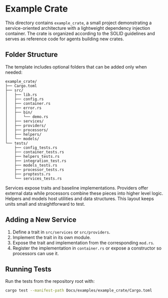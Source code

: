 # Example Crate

This directory contains `example_crate`, a small project demonstrating a service-oriented architecture with a lightweight dependency injection container. The crate is organized according to the SOLID guidelines and serves as reference code for agents building new crates.

## Folder Structure
The template includes optional folders that can be added only when needed:

```text
example_crate/
├── Cargo.toml
├── src/
│   ├── lib.rs
│   ├── config.rs
│   ├── container.rs
│   ├── error.rs
│   ├── bin/
│   │   └── demo.rs
│   ├── services/
│   ├── providers/
│   ├── processors/
│   ├── helpers/
│   └── models/
└── tests/
    ├── config_tests.rs
    ├── container_tests.rs
    ├── helpers_tests.rs
    ├── integration_test.rs
    ├── models_tests.rs
    ├── processor_tests.rs
    ├── proptests.rs
    └── services_tests.rs
```

Services expose traits and baseline implementations. Providers offer external data while processors combine these pieces into higher level logic. Helpers and models host utilities and data structures. This layout keeps units small and straightforward to test.

## Adding a New Service
1. Define a trait in `src/services` or `src/providers`.
2. Implement the trait in its own module.
3. Expose the trait and implementation from the corresponding `mod.rs`.
4. Register the implementation in `container.rs` or expose a constructor so processors can use it.

## Running Tests
Run the tests from the repository root with:

```bash
cargo test --manifest-path Docs/examples/example_crate/Cargo.toml
```
